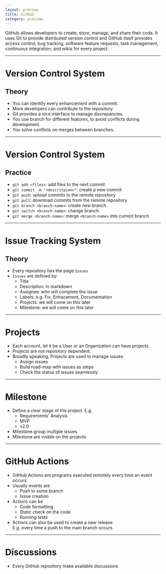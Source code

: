 ```yaml
--- 
layout: preview
title: GitHub 
category: preview
---
```


GitHub allows developers to create, store, manage, and share their code. 
It uses Git to provide distributed version control and GitHub itself provides 
access control, bug tracking, software feature requests, task management, 
continuous integration, and wikis for every project.

---

# Version Control System
## Theory

- You can identify every enhancement with a commit.
- More developers can contribute to the repository.
- Git provides a nice interface to manage discrepancies.
- You use branch for different features, to avoid conflicts during development.
- You solve conflicts on merges between branches.

---

# Version Control System
## Practice

- `git add <files>`: add files to the next commit
- `git commit -m "<descritpion>"`: create a new commit
- `git push`: upload commits to the remote repository
- `git pull`: download commits from the remote repository
- `git branch <branch-name>`: create new branch
- `git switch <branch-name>`: change branch
- `git merge <branch-name>`: merge `<branch-name>` into current branch

---

# Issue Tracking System
## Theory

- Every repository has the page `Issues`
- `Issues` are defined by:
    - Title
    - Description: in markdown
    - Assignee: who will complete the issue
    - Labels: e.g. Fix, Enhacement, Documentation
    - Projects: we will come on this later
    - Milestone: we will come on this later

---

# Projects

- Each account, let it be a User or an Organization can have projects. 
- Projects are not repository dependent. 
- Broadly speaking, Projects are used to manage issues:
    - Assign issues
    - Build road-map with issues as steps
    - Check the status of issues seamlessly

---

# Milestone

- Define a clear stage of the project. E.g. 
    - Requirements' Analysis
    - MVP
    - v2.0
- Milestone group multiple issues
- Milestone are visible on the projects

---

# GitHub Actions

- GitHub Actions are programs executed remotely every time an event occurs.
- Usually events are 
    - Push to some branch
    - Issue creation
- Actions can be
    - Code formatting
    - Static check on the code
    - Running tests
- Actions can also be used to create a new release  
  E.g. every time a push to the main branch occurs

---

# Discussions

- Every GitHub repository make available discussions


